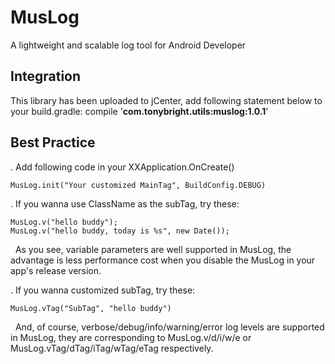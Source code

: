 # MusLog
A lightweight and scalable log tool for Android Developer

## Integration  
This library has been uploaded to jCenter, add following statement below to your build.gradle:   compile '**com.tonybright.utils:muslog:1.0.1**'  

## Best Practice 
. Add following code in your XXApplication.OnCreate()

```
MusLog.init("Your customized MainTag", BuildConfig.DEBUG)  
```

. If you wanna use ClassName as the subTag, try these:  

```
MusLog.v("hello buddy"); 
MusLog.v("hello buddy, today is %s", new Date()); 
```
  As you see, variable parameters are well supported in MusLog, the advantage is less performance cost 
when you disable the MusLog in your app's release version.

. If you wanna customized subTag, try these:

```
MusLog.vTag("SubTag", "hello buddy")	

```

  And, of course, verbose/debug/info/warning/error log levels are supported in MusLog, they are corresponding to MusLog.v/d/i/w/e or MusLog.vTag/dTag/iTag/wTag/eTag respectively.

